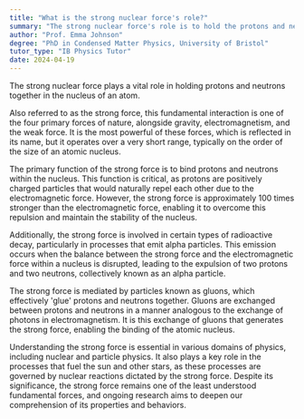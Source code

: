 ```yaml
---
title: "What is the strong nuclear force's role?"
summary: "The strong nuclear force's role is to hold the protons and neutrons together in the nucleus of an atom."
author: "Prof. Emma Johnson"
degree: "PhD in Condensed Matter Physics, University of Bristol"
tutor_type: "IB Physics Tutor"
date: 2024-04-19
---
```


The strong nuclear force plays a vital role in holding protons and neutrons together in the nucleus of an atom.

Also referred to as the strong force, this fundamental interaction is one of the four primary forces of nature, alongside gravity, electromagnetism, and the weak force. It is the most powerful of these forces, which is reflected in its name, but it operates over a very short range, typically on the order of the size of an atomic nucleus.

The primary function of the strong force is to bind protons and neutrons within the nucleus. This function is critical, as protons are positively charged particles that would naturally repel each other due to the electromagnetic force. However, the strong force is approximately $100$ times stronger than the electromagnetic force, enabling it to overcome this repulsion and maintain the stability of the nucleus.

Additionally, the strong force is involved in certain types of radioactive decay, particularly in processes that emit alpha particles. This emission occurs when the balance between the strong force and the electromagnetic force within a nucleus is disrupted, leading to the expulsion of two protons and two neutrons, collectively known as an alpha particle.

The strong force is mediated by particles known as gluons, which effectively 'glue' protons and neutrons together. Gluons are exchanged between protons and neutrons in a manner analogous to the exchange of photons in electromagnetism. It is this exchange of gluons that generates the strong force, enabling the binding of the atomic nucleus.

Understanding the strong force is essential in various domains of physics, including nuclear and particle physics. It also plays a key role in the processes that fuel the sun and other stars, as these processes are governed by nuclear reactions dictated by the strong force. Despite its significance, the strong force remains one of the least understood fundamental forces, and ongoing research aims to deepen our comprehension of its properties and behaviors.
    
